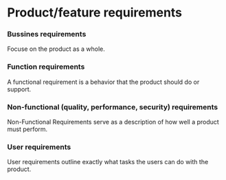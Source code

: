 # Product/feature requirements

### Bussines requirements

Focuse on the product as a whole.

### Function requirements

A functional requirement is a behavior that the product should do or support.

### Non-functional (quality, performance, security) requirements

Non-Functional Requirements serve as a description of how well a product must perform.

### User requirements

User requirements outline exactly what tasks the users can do with the product.

